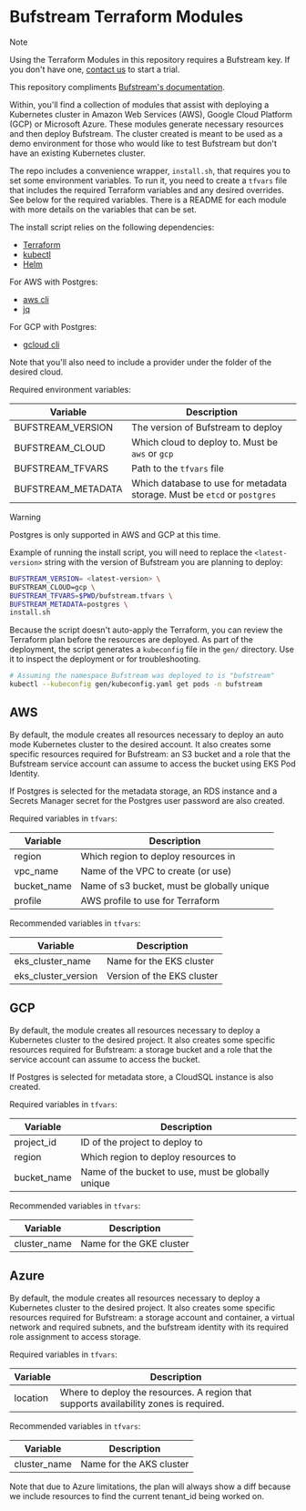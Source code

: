 # Bufstream Terraform Modules

> [!NOTE]
> Using the Terraform Modules in this repository requires a Bufstream key. If you don't have one, [contact us](https://buf.build/contact) to start a trial.

This repository compliments [Bufstream's documentation](https://buf.build/docs/bufstream/).

Within, you'll find a collection of modules that assist with deploying a Kubernetes cluster in
Amazon Web Services (AWS), Google Cloud Platform (GCP) or Microsoft Azure. These modules generate necessary resources
and then deploy Bufstream. The cluster created is meant to be used as a demo environment for those who would like
to test Bufstream but don't have an existing Kubernetes cluster.

The repo includes a convenience wrapper, `install.sh`, that requires you to set some environment variables.
To run it, you need to create a `tfvars` file that includes the required Terraform variables and any desired overrides.
See below for the required variables. There is a README for each module with more details on the
variables that can be set.

The install script relies on the following dependencies:

* [Terraform](https://developer.hashicorp.com/terraform/install)
* [kubectl](https://kubernetes.io/docs/tasks/tools/)
* [Helm](https://helm.sh/docs/intro/install/)

For AWS with Postgres:

* [aws cli](https://docs.aws.amazon.com/cli/latest/userguide/cli-chap-getting-started.html)
* [jq](https://jqlang.org/download/)

For GCP with Postgres:

* [gcloud cli](https://cloud.google.com/sdk/docs/install)

Note that you'll also need to include a provider under the folder of the desired cloud.

Required environment variables:

| Variable            | Description                                                              |
| -----------------   | ------------------------------------------------------------------------ |
| BUFSTREAM_VERSION   | The version of Bufstream to deploy                                       |
| BUFSTREAM_CLOUD     | Which cloud to deploy to. Must be `aws` or `gcp`                         |
| BUFSTREAM_TFVARS    | Path to the `tfvars` file                                                |
| BUFSTREAM_METADATA  | Which database to use for metadata storage. Must be `etcd` or `postgres` |

> [!WARNING]
> Postgres is only supported in AWS and GCP at this time.

Example of running the install script, you will need to replace the `<latest-version>` string with the version of Bufstream you are planning to deploy:

```bash
BUFSTREAM_VERSION= <latest-version> \
BUFSTREAM_CLOUD=gcp \
BUFSTREAM_TFVARS=$PWD/bufstream.tfvars \
BUFSTREAM_METADATA=postgres \
install.sh
```

Because the script doesn't auto-apply the Terraform, you can review the Terraform plan before
the resources are deployed. As part of the deployment, the script generates a `kubeconfig` file in the `gen/` directory.
Use it to inspect the deployment or for troubleshooting.

```bash
# Assuming the namespace Bufstream was deployed to is "bufstream"
kubectl --kubeconfig gen/kubeconfig.yaml get pods -n bufstream
```

## AWS

By default, the module creates all resources necessary to deploy an auto mode Kubernetes cluster to the desired
account. It also creates some specific resources required for Bufstream: an S3 bucket and a role that the
Bufstream service account can assume to access the bucket using EKS Pod Identity.

If Postgres is selected for the metadata storage, an RDS instance and a Secrets Manager secret for the Postgres user password are also created.

Required variables in `tfvars`:

| Variable    | Description                                |
| ----------- | ------------------------------------------ |
| region      | Which region to deploy resources in        |
| vpc_name    | Name of the VPC to create (or use)         |
| bucket_name | Name of s3 bucket, must be globally unique |
| profile     | AWS profile to use for Terraform           |

Recommended variables in `tfvars`:

| Variable            | Description                |
| ------------------- | -------------------------- |
| eks_cluster_name    | Name for the EKS cluster   |
| eks_cluster_version | Version of the EKS cluster |

## GCP

By default, the module creates all resources necessary to deploy a Kubernetes cluster to the desired project.
It also creates some specific resources required for Bufstream: a storage bucket and a role that the service
account can assume to access the bucket.

If Postgres is selected for metadata store, a CloudSQL instance is also created.

Required variables in `tfvars`:

| Variable    | Description                                        |
| ----------- | -------------------------------------------------- |
| project_id  | ID of the project to deploy to                     |
| region      | Which region to deploy resources to                |
| bucket_name | Name of the bucket to use, must be globally unique |

Recommended variables in `tfvars`:

| Variable     | Description              |
| ------------ | ------------------------ |
| cluster_name | Name for the GKE cluster |

## Azure

By default, the module creates all resources necessary to deploy a Kubernetes cluster to the desired project.
It also creates some specific resources required for Bufstream: a storage account and container, a virtual network
and required subnets, and the bufstream identity with its required role assignment to access storage.

Required variables in `tfvars`:

| Variable | Description                                                                           |
| -------- | ------------------------------------------------------------------------------------- |
| location | Where to deploy the resources. A region that supports availability zones is required. |

Recommended variables in `tfvars`:

| Variable     | Description              |
| ------------ | ------------------------ |
| cluster_name | Name for the AKS cluster |

Note that due to Azure limitations, the plan will always show a diff because we include resources to find the current
tenant_id being worked on.
